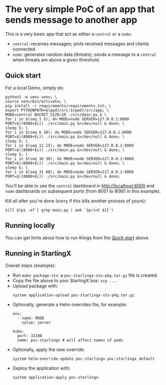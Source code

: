 # The very simple PoC of an app that sends message to another app

This is a very basic app that act as either a `central` or a `node`:

- `central`: receives messages; plots received messages and clients connected.
- `node`: generates random data (threats); sends a message to a `central` when
  threats are above a given threshold.

## Quick start

For a local Demo, simply do:

```shell
python3 -m venv venv; \
source venv/bin/activate; \
pip install -r requirements/requirements.txt; \
export PYTHONPATH=$(pwd)/src:$(pwd)/src/app; \
MODE=central BUCKET_SIZE=10 ./src/main.py & \
for i in $(seq 1 5); do MODE=node SERVER=127.0.0.1:8000 PORT=$((8000+$i)) ./src/main.py &>/dev/null & done; \
sleep 5; \
for i in $(seq 6 10); do MODE=node SERVER=127.0.0.1:8000 PORT=$((8000+$i)) ./src/main.py &>/dev/null & done; \
sleep 5; \
for i in $(seq 11 15); do MODE=node SERVER=127.0.0.1:8000 PORT=$((8000+$i)) ./src/main.py &>/dev/null & done; \
sleep 5; \
for i in $(seq 16 30); do MODE=node SERVER=127.0.0.1:8000 PORT=$((8000+$i)) ./src/main.py &>/dev/null & done; \
sleep 5; \
for i in $(seq 31 60); do MODE=node SERVER=127.0.0.1:8000 PORT=$((8000+$i)) ./src/main.py &>/dev/null & done;
```

You'll be able to see the `central` dashboard in
[http://localhost:8000](http://localhost:8000) and `node` dashboards on
subsequent ports (from 8001 to 8060 in this example).

Kill all after you're done (sorry if this kills another process of yours):

```shell
kill $(ps -ef | grep main.py | awk '{print $2}')
```

## Running locally

You can get hints about how to run things from the [Quick start](#quick-start)
above.

## Running in StarlingX

Overall steps (example):

- Run `make package-stx`: a `poc-starlingx-stx-pkg.tar.gz` file is created.
- Copy the file above to your StarlingX box: `scp ...`.
- Upload package with:
  ```shell
  system application-upload poc-starlingx-stx-pkg.tar.gz
  ```
- Optionally, generate a Helm overrides file, for example:
  ```shell
  env:
    - name: MODE
      value: server
  
  kube:
    port: 32100
    name: poc-starlingx # will affect names of pods
  ```
- Optionally, apply the new override:
  ```shell
  system helm-override-update poc-starlingx poc-starlingx default
  ```
- Deploy the application with:
  ```shell
  system application-apply poc-starlingx
  ```
